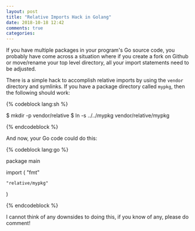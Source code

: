 ```yaml
---
layout: post
title: "Relative Imports Hack in Golang"
date: 2018-10-18 12:42
comments: true
categories:
---
```


If you have multiple packages in your program's Go source code, you
probably have come across a situation where if you create a fork on
Github or move/rename your top level directory, all your import
statements need to be adjusted.

There is a simple hack to accomplish relative imports by using the
`vendor` directory and symlinks. If you have a package directory
called `mypkg`, then the following should work:

{% codeblock lang:sh %}

$ mkdir -p vendor/relative
$ ln -s ../../mypkg vendor/relative/mypkg

{% endcodeblock %}

And now, your Go code could do this:

{% codeblock lang:go %}

package main

import (
    "fmt"

    "relative/mypkg"
)

{% endcodeblock %}

I cannot think of any downsides to doing this, if you know of any,
please do comment!
